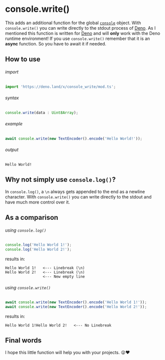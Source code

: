 # console.write()
This adds an additional function for the global [`console`](https://developer.mozilla.org/en-US/docs/Web/API/Console) object. With `console.write()` you can write directly to the stdout process of [Deno](https://deno.land/). As I mentioned this function is written for [Deno](https://deno.land/) and will **only** work with the Deno runtime environment! If you use `console.write()` remember that it is an **async** function. So you have to await it if needed.

## How to use

###### import
```ts
import 'https://deno.land/x/console_write/mod.ts';
```

###### syntax
```ts
console.write(data : Uint8Array);
```

###### example
```ts
await console.write(new TextEncoder().encode('Hello World!'));
```

###### output
```
Hello World!
```




## Why not simply use `console.log()`?
In `console.log()`, a `\n` always gets appended to the end as a newline character. With `console.write()` you can write directly to the stdout and have much more control over it.




## As a comparison

###### using `console.log()`
```ts
console.log('Hello World 1!');
console.log('Hello World 2!');
```
results in:
```
Hello World 1!   <--- Linebreak (\n)
Hello World 2!   <--- Linebreak (\n)
                 <--- New empty line
```

###### using `console.write()`
```ts
await console.write(new TextEncoder().encode('Hello World 1!'));
await console.write(new TextEncoder().encode('Hello World 2!'));
```
results in:
```
Hello World 1!Hello World 2!   <--- No Linebreak
```




## Final words
I hope this little function will help you with your projects. 😜❤

